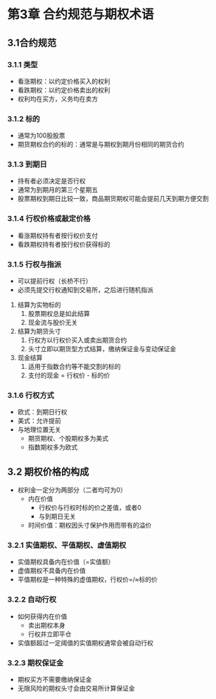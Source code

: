 # 第3章 合约规范与期权术语

## 3.1合约规范

### 3.1.1 类型

* 看涨期权：以约定价格买入的权利
* 看跌期权：以约定价格卖出的权利
* 权利均在买方，义务均在卖方

### 3.1.2 标的

* 通常为100股股票
* 期货期权合约的标的：通常是与期权到期月份相同的期货合约

### 3.1.3 到期日

* 持有者必须决定是否行权
* 通常为到期月的第三个星期五
* 股票期权到期日比较一致，商品期货期权可能会提前几天到期方便交割

### 3.1.4 行权价格或敲定价格

* 看涨期权持有者按行权价支付
* 看跌期权持有者按行权价获得标的

### 3.1.5 行权与指派

* 可以提前行权（长桥不行）
* 必须先提交行权通知到交易所，之后进行随机指派

1. 结算为实物标的
   1. 股票期权总是如此结算
   2. 现金流与股价无关
2. 结算为期货头寸
   1. 行权方以行权价买入或卖出期货合约
   2. 头寸立即以期货型方式结算，缴纳保证金与变动保证金
3. 现金结算
   1. 适用于指数合约等不能交割的标的
   2. 支付的现金 = 行权价 - 标的价

### 3.1.6 行权方式

* 欧式：到期日行权
* 美式：允许提前
* 与地理位置无关
  * 期货期权、个股期权多为美式
  * 指数期权多为欧式

## 3.2 期权价格的构成

* 权利金一定分为两部分（二者均可为0）
  * 内在价值
    * 行权价与行权时标的价之差值，或者0
    * 与到期日无关
  * 时间价值：期权因头寸保护作用而带有的溢价

### 3.2.1 实值期权、平值期权、虚值期权

* 实值期权具备内在价值（=实值额）
* 虚值期权不具备内在价值
* 平值期权是一种特殊的虚值期权，行权价=/≈标的价

### 3.2.2 自动行权

* 如何获得内在价值
  * 卖出期权本身
  * 行权并立即平仓
* 实值额超过一定阈值的实值期权通常会被自动行权

### 3.2.3 期权保证金

* 期权买方不需要缴纳保证金
* 无限风险的期权头寸会由交易所计算保证金